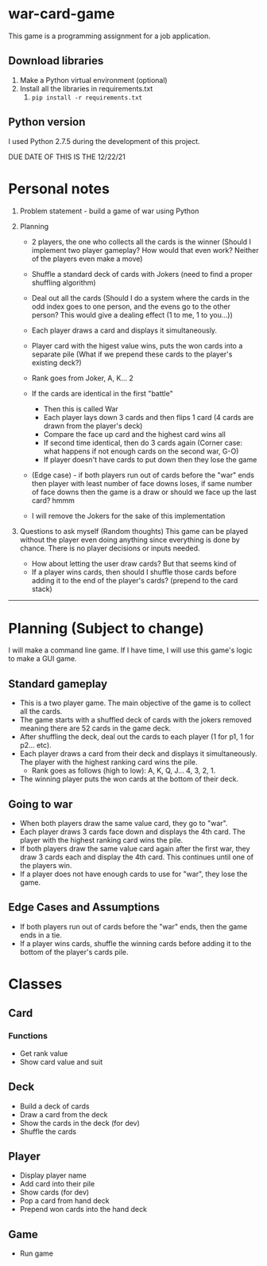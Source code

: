 # war-card-game
This game is a programming assignment for a job application.

## Download libraries
1) Make a Python virtual environment (optional)
2) Install all the libraries in requirements.txt
   1) ```pip install -r requirements.txt```


## Python version
I used Python 2.7.5 during the development of this project.

DUE DATE OF THIS IS THE 12/22/21

# Personal notes
1) Problem statement - build a game of war using Python

2) Planning 
    - 2 players, the one who collects all the cards is the winner (Should I implement two player gameplay? 
    How would that even work? Neither of the players even make a move)
    - Shuffle a standard deck of cards with Jokers (need to find a proper shuffling algorithm)
    - Deal out all the cards (Should I do a system where the cards in the odd index goes to one person,
    and the evens go to the other person? This would give a dealing effect (1 to me, 1 to you...))
    - Each player draws a card and displays it simultaneously.
    - Player card with the higest value wins, puts the won cards into a separate pile 
      (What if we prepend these cards to the player's existing deck?)
    - Rank goes from Joker, A, K... 2
    - If the cards are identical in the first "battle"
        - Then this is called War
        - Each player lays down 3 cards and then flips 1 card (4 cards are drawn from the player's deck)
        - Compare the face up card and the highest card wins all
        - If second time identical, then do 3 cards again (Corner case: what happens if not enough cards on the second war, G-O)
        - If player doesn't have cards to put down then they lose the game  
    - (Edge case) - if both players run out of cards before the "war" ends then player with least number of face downs loses, 
      if same number of face downs then the game is a draw or should we face up the last card? hmmm
      
    - I will remove the Jokers for the sake of this implementation
    
    
3) Questions to ask myself (Random thoughts)
   This game can be played without the player even doing anything since everything is done by chance. 
   There is no player decisions or inputs needed.
   - How about letting the user draw cards? But that seems kind of 
   - If a player wins cards, then should I shuffle those cards before adding it to the end of the player's cards? (prepend to the card stack)
   
---

# Planning (Subject to change)
I will make a command line game. If I have time, I will use this game's logic to make a GUI game.

## Standard gameplay
- This is a two player game. The main objective of the game is to collect all the cards.
- The game starts with a shuffled deck of cards with the jokers removed meaning there are 52 cards in the game deck.
- After shuffling the deck, deal out the cards to each player (1 for p1, 1 for p2... etc).
- Each player draws a card from their deck and displays it simultaneously. The player with the highest ranking card wins the pile.
  - Rank goes as follows (high to low): A, K, Q, J... 4, 3, 2, 1.
- The winning player puts the won cards at the bottom of their deck.

## Going to war
- When both players draw the same value card, they go to "war".
- Each player draws 3 cards face down and displays the 4th card. The player with the highest ranking card wins the pile.
- If both players draw the same value card again after the first war, they draw 3 cards each and display the 4th card. This continues until one of the players win.
- If a player does not have enough cards to use for "war", they lose the game.

## Edge Cases and Assumptions
- If both players run out of cards before the "war" ends, then the game ends in a tie.
- If a player wins cards, shuffle the winning cards before adding it to the bottom of the player's cards pile.

# Classes
## Card
### Functions
- Get rank value
- Show card value and suit

## Deck
- Build a deck of cards
- Draw a card from the deck
- Show the cards in the deck (for dev)
- Shuffle the cards

## Player
- Display player name
- Add card into their pile
- Show cards (for dev)
- Pop a card from hand deck
- Prepend won cards into the hand deck

## Game
- Run game
